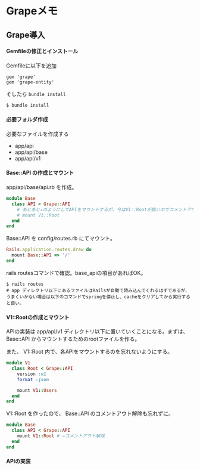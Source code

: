 # Grapeメモ

## Grape導入

#### Gemfileの修正とインストール

Gemfileに以下を追加

```bash:Gemfile
gem 'grape'
gem 'grape-entity'
```

そしたら `bundle install`

```bash
$ bundle install
```

#### 必要フォルダ作成

必要なファイルを作成する

- app/api
- app/api/base
- app/api/v1

#### Base::API の作成とマウント

app/api/base/api.rb を作成。

```ruby:app/api/base/api.rb
module Base
  class API < Grape::API
    # あとあと↓のようにしてAPIをマウントするが、今はV1::Rootが無いのでコメントアウトしておく。
    # mount V1::Root
  end
end
```

Base::API を config/routes.rb にてマウント。

```ruby:config/routes.rb
Rails.application.routes.draw do
  mount Base::API => '/'
end
```

rails routesコマンドで確認。base_apiの項目があればOK。

```ruby:Command
$ rails routes
# app ディレクトリ以下にあるファイルはRailsが自動で読み込んでくれるはずであるが、うまくいかない場合は以下のコマンドでspringを停止し、cacheをクリアしてから実行すると良い。
```

#### V1::Rootの作成とマウント

APIの実装は app/api/v1 ディレクトリ以下に置いていくことになる。まずは、 Base::API からマウントするためのrootファイルを作る。

また、 V1::Root 内で、各APIをマウントするのを忘れないようにする。

```ruby:app/api/v1/root.rb
module V1
  class Root < Grape::API
    version :v1
    format :json

    mount V1::Users
  end
end
```

V1::Root を作ったので、 Base::API のコメントアウト解除も忘れずに。

```ruby:app/api/base/api.rb
module Base
  class API < Grape::API
    mount V1::Root # ←コメントアウト解除
  end
end
```

#### APIの実装










